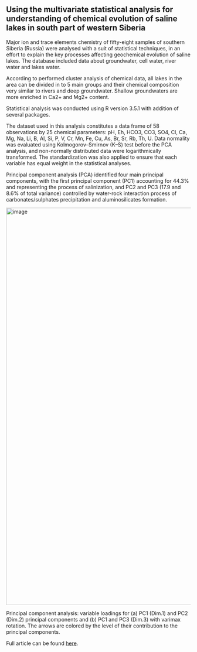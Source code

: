 ## Using the multivariate statistical analysis for understanding of chemical evolution of saline lakes in south part of western Siberia

Major ion and trace elements chemistry of fifty-eight samples of southern Siberia (Russia) were analysed with a suit of statistical techniques, in an effort to explain the key processes affecting geochemical evolution of saline lakes. The database included data about groundwater, cell water, river water and lakes water. 

  According to performed cluster analysis of chemical data, all lakes in the area can be divided in to 5 main groups and their chemical composition very similar to rivers and deep groundwater. Shallow groundwaters are more enriched in Ca2+ and Mg2+ content. 
  
  Statistical analysis was conducted using R version 3.5.1 with addition of several packages. 
  
  The dataset used in this analysis constitutes a data frame of 58 observations by 25 chemical parameters: pH, Eh, HCO3, CO3, SO4, Cl, Ca, Mg, Na, Li, B, Al, Si, P, V, Cr, Mn, Fe, Cu, As, Br, Sr, Rb, Th, U. Data normality was evaluated using Kolmogorov–Smirnov (K–S) test before the PCA analysis, and non-normally distributed data were logarithmically transformed. The standardization was also applied to ensure that each variable has equal weight in the statistical analyses.
  
  Principal component analysis (PCA) identified four main principal components, with the first principal component (PC1) accounting for 44.3% and representing the process of salinization, and PC2 and PC3 (17.9 and 8.6% of total variance) controlled by water-rock interaction process of carbonates/sulphates precipitation and aluminosilicates formation.
 
<img width="1085" alt="image" src="https://user-images.githubusercontent.com/40539651/67161164-1c5c6680-f358-11e9-9dd2-494856c9e7df.png">
 
Principal component analysis: variable loadings for (a) PC1 (Dim.1) and PC2 (Dim.2) principal components and (b) PC1 and PC3 (Dim.3) with varimax rotation. The arrows are colored by the level of their contribution to the principal components. 
  
Full article can be found [here](https://github.com/markolp/west-siberia-saline-lakes-stats/blob/master/e3sconf_wri-162018_07012.pdf).
